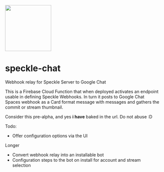 <img src="https://speckle-chat.web.app/speckle-chat.png?v=1" width="150" />

# speckle-chat
Webhook relay for Speckle Server to Google Chat

This is a Firebase Cloud Function that when deployed activates an endpoint usable in defining Speckle Webhooks. In turn it posts to Google Chat Spaces webhook as a Card format message with messages and gathers the commit or stream thumbnail.

Consider this pre-alpha, and yes **i have** baked in the url. Do not abuse :D

Todo:
- Offer configuration options via the UI

Longer
- Convert webhook relay into an installable bot
- Configuration steps to the bot on install for account and stream selection

